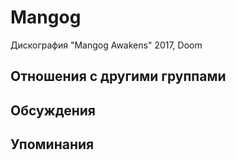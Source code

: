 # Mangog

Дискография
"Mangog Awakens" 2017, Doom

## Отношения с другими группами


## Обсуждения


## Упоминания

